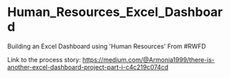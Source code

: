 # Human_Resources_Excel_Dashboard
Building an Excel Dashboard using 'Human Resources' From #RWFD

Link to the process story: https://medium.com/@Armonia1999/there-is-another-excel-dashboard-project-part-i-c4c219c074cd
